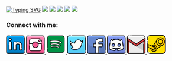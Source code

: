 [![Typing SVG](https://readme-typing-svg.herokuapp.com?font=Architects+Daughter&size=25&duration=2500&width=525&height=30&lines=+Software+Developer;Philomath%2C+Epicurean+and+Refined;I'm+interested+in+mobile+and+web+programming)](https://git.io/typing-svg) <img src="https://media3.giphy.com/media/ln7z2eWriiQAllfVcn/200w.webp" width="90">
<img src="https://i.giphy.com/media/LMt9638dO8dftAjtco/200.webp" width="90">
<img src="https://i.giphy.com/media/eNAsjO55tPbgaor7ma/200w.webp" width="90">
<img src="https://i.giphy.com/media/KzJkzjggfGN5Py6nkT/200.webp" width="90">
<img src="https://i.giphy.com/media/IdyAQJVN2kVPNUrojM/200.webp" width="90">
</p>
<h3 align="left">Connect with me:</h3> 
<a href="https://www.linkedin.com/in/kubilay-kaplan-1b3562232/">
  <img alt="Linkedin" width="50px" src="https://github.com/4kubilaykaplan/4kubilaykaplan/blob/master/icons/linkedin.png" /> 
</a>
<a href="https://www.instagram.com/kubilaykaplan__">
  <img alt="Instagram" width="50px" src="https://github.com/4kubilaykaplan/4kubilaykaplan/blob/master/icons/instagram.png" />
</a>
<a href="https://open.spotify.com/user/kubilay91?si=5089249460874cd1">
  <img alt="Spotify" width="53px" src="https://github.com/4kubilaykaplan/4kubilaykaplan/blob/master/icons/spotify.png" />
</a>
<a href="https://twitter.com/sensazi0ne__">
  <img alt="Twitter" width="50px" src="https://github.com/4kubilaykaplan/4kubilaykaplan/blob/master/icons/twitter.png"/>
</a>
<a href="https://www.facebook.com/kubilay.kaplan.7568">
  <img alt="Facebook" width="50px" src="https://github.com/4kubilaykaplan/4kubilaykaplan/blob/master/icons/facebook.png" />
</a>  
<a href="discordapp.com/users/722124917558083664">
  <img alt="Discord" width="50px" src="https://github.com/4kubilaykaplan/4kubilaykaplan/blob/master/icons/discord.png" />
</a>  
<a href="mailto:4kubilaykaplan@gmail.com?subject=[GitHub]%20🔥%20profile%20contact&body=Hello">
  <img alt="GMail" width="50px" src="https://github.com/4kubilaykaplan/4kubilaykaplan/blob/master/icons/gmail.png" />
</a>  
<a href="https://steamcommunity.com/profiles/76561198170997113/">
  <img alt="Steam" width="51px" src="https://github.com/4kubilaykaplan/4kubilaykaplan/blob/master/icons/steam2.png" />
</a> 
<br>
